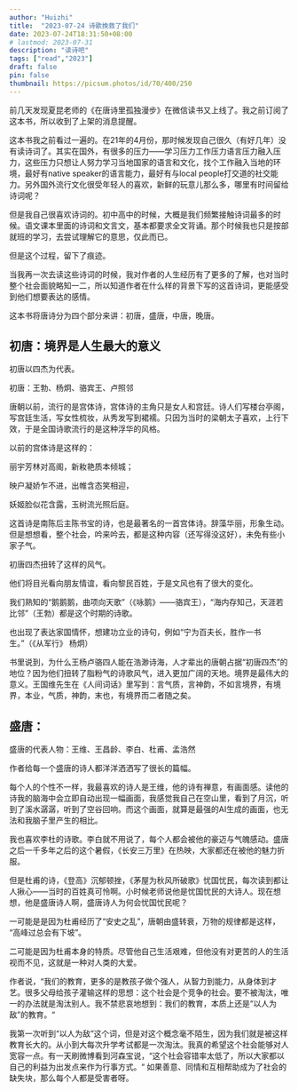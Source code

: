 ```yaml
---
author: "Huizhi"
title:  "2023-07-24 诗歌挽救了我们" 
date: 2023-07-24T18:31:50+08:00 
# lastmod: 2023-07-31
description: "读诗吧"
tags: ["read","2023"]
draft: false
pin: false
thumbnail: https://picsum.photos/id/70/400/250
---
```


前几天发现夏昆老师的《在唐诗里孤独漫步》在微信读书又上线了。我之前订阅了这本书，所以收到了上架的消息提醒。

这本书我之前看过一遍的。在21年的4月份，那时候发现自己很久（有好几年）没有读诗词了。其实在国外，有很多的压力——学习压力工作压力语言压力融入压力，这些压力只想让人努力学习当地国家的语言和文化，找个工作融入当地的环境，最好有native speaker的语言能力，最好有与local people打交道的社交能力。另外国外流行文化很受年轻人的喜欢，新鲜的玩意儿那么多，哪里有时间留给诗词呢？

但是我自己很喜欢诗词的。初中高中的时候，大概是我们频繁接触诗词最多的时候。语文课本里面的诗词和文言文，基本都要求全文背诵。那个时候我也只是按部就班的学习，去尝试理解它的意思，仅此而已。

但是这个过程，留下了痕迹。

当我再一次去读这些诗词的时候，我对作者的人生经历有了更多的了解，也对当时整个社会面貌略知一二，所以知道作者在什么样的背景下写的这首诗词，更能感受到他们想要表达的感情。

这本书将唐诗分为四个部分来讲：初唐，盛唐，中唐，晚唐。

## 初唐：境界是人生最大的意义

初唐以四杰为代表。

初唐：王勃、杨炯、骆宾王、卢照邻

唐朝以前，流行的是宫体诗，宫体诗的主角只是女人和宫廷。诗人们写楼台亭阁，写宫廷生活，写女性梳妆，从秀发写到裙襦。只因为当时的梁朝太子喜欢，上行下效，于是全国诗歌流行的是这种浮华的风格。

以前的宫体诗是这样的：

丽宇芳林对高阁，新籹艳质本倾城；

映户凝娇乍不进，出帷含态笑相迎，

妖姬脸似花含露，玉树流光照后庭。

这首诗是南陈后主陈书宝的诗，也是最著名的一首宫体诗。辞藻华丽，形象生动。但是想想看，整个社会，吟来吟去，都是这种内容（还写得没这好），未免有些小家子气。

初唐四杰扭转了这样的风气。

他们将目光看向朋友情谊，看向黎民百姓，于是文风也有了很大的变化。

我们熟知的“鹅鹅鹅，曲项向天歌”（《咏鹅》——骆宾王），“海内存知己，天涯若比邻”（王勃）都是这个时期的诗歌。

也出现了表达家国情怀，想建功立业的诗句，例如“宁为百夫长，胜作一书生。”（《从军行》 杨炯）

书里说到，为什么王杨卢骆四人能在浩渺诗海，人才辈出的唐朝占据“初唐四杰”的地位？因为他们扭转了脂粉气的诗歌风气，进入更加广阔的天地。境界是最伟大的意义。王国维先生在《人间词话》里写到：言气质，言神韵，不如言境界，有境界，本业，气质，神韵，末也，有境界而二者随之矣。

## 盛唐：

盛唐的代表人物：王维、王昌龄、李白、杜甫、孟浩然

作者给每一个盛唐的诗人都洋洋洒洒写了很长的篇幅。

每个人的个性不一样，我最喜欢的诗人是王维，他的诗有禅意，有画面感。读他的诗我的脑海中会立即自动出现一幅画面，我感觉我自己在空山里，看到了月沉，听到了溪水潺潺，听到了空谷回响。而这个画面，就算是最强的AI生成的画面，也无法和我脑子里产生的相比。

我也喜欢李杜的诗歌。李白就不用说了，每个人都会被他的豪迈与气魄感动。盛唐之后一千多年之后的这个暑假，《长安三万里》在热映，大家都还在被他的魅力折服。

但是杜甫的诗，《登高》沉郁顿挫，《茅屋为秋风所破歌》忧国忧民，每次读到都让人揪心——当时的百姓真可怜啊。小时候老师说他是忧国忧民的大诗人。现在想想，他是盛唐诗人啊，盛唐诗人为何会忧国忧民呢？

一可能是是因为杜甫经历了“安史之乱”，唐朝由盛转衰，万物的规律都是这样，  “高峰过总会有下坡”。

二可能是因为杜甫本身的特质。尽管他自己生活艰难，但他没有对更苦的人的生活视而不见，这就是一种对人类的大爱。

作者说，“我们的教育，更多的是教孩子做个强人，从智力到能力，从身体到才艺。很多父母给孩子灌输这样的思想：这个社会是个竞争的社会。要不被淘汰，唯一的办法就是淘汰别人。我不禁悲哀地想到：我们的教育，本质上还是“以人为敌”的教育。“

我第一次听到“以人为敌”这个词，但是对这个概念毫不陌生，因为我们就是被这样教育长大的。从小到大每次升学考试都是一次淘汰。我真的希望这个社会能够对人宽容一点。有一天刷微博看到河森宝说，“这个社会容错率太低了，所以大家都以自己的利益为出发点来作为行事方式。“ 如果善意、同情和互相帮助成为了社会的缺失块，那么每个人都是受害者呀。
